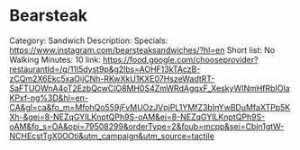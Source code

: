 # Bearsteak

Category: Sandwich
Description: Specials: https://www.instagram.com/bearsteaksandwiches/?hl=en
Short list: No
Walking Minutes: 10
link: https://food.google.com/chooseprovider?restaurantId=/g/11l5dyst9p&g2lbs=AOHF13kTAczB-zCQm2X6Ekc5xaOijCNh-RKwXkU1KXE07HszeWadtRT-SaFTUOWnA4oT2EzbQcwClO8MH0S4ZmWRdAgqxF_XeskyWINmHfRbIOlaKPxf-ng%3D&hl=en-CA&gl=ca&fo_m=MfohQo559jFvMUOzJVpjPL1YMfZ3bInYwBDuMfaXTPp5KXh-&gei=8-NEZqGYILKnptQPh9S-oAM&ei=8-NEZqGYILKnptQPh9S-oAM&fo_s=OA&opi=79508299&orderType=2&foub=mcpp&sei=Cbjn1gtW-NCHEcstTgX0OOti&utm_campaign&utm_source=tactile